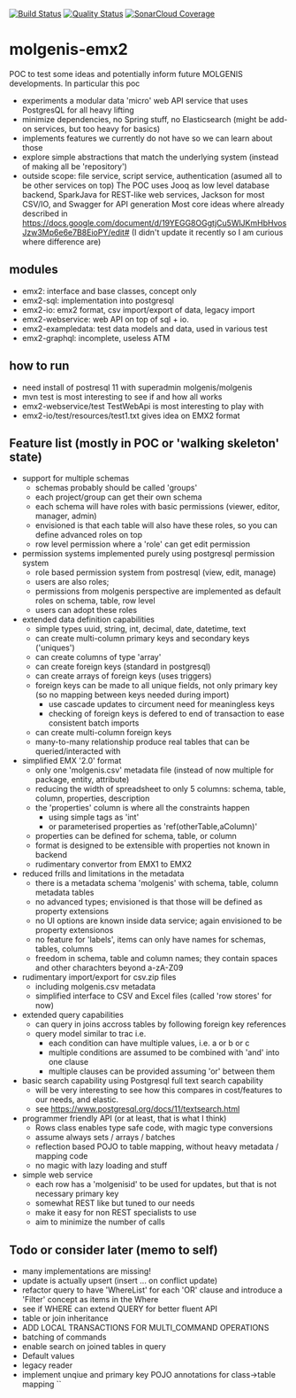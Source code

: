 [![Build Status](https://travis-ci.org/mswertz/molgenis-emx2.svg?branch=master)](https://travis-ci.org/mswertz/molgenis-emx2)
[![Quality Status](https://sonarcloud.io/api/project_badges/measure?project=mswertz_molgenis-emx2&metric=alert_status)](https://sonarcloud.io/dashboard?id=mswertz_molgenis-emx2)
[![SonarCloud Coverage](https://sonarcloud.io/api/project_badges/measure?project=mswertz_molgenis-emx2&metric=coverage)](https://sonarcloud.io/component_measures/metric/coverage/list?id=mswertz_molgenis-emx2)

# molgenis-emx2
POC to test some ideas and potentially inform future MOLGENIS developments. In particular this poc 
*  experiments a modular data 'micro' web API service that uses PostgresQL for all heavy lifting
*  minimize dependencies, no Spring stuff, no Elasticsearch (might be add-on services, but too heavy for basics)
*  implements features we currently do not have so we can learn about those
*  explore simple abstractions that match the underlying system (instead of making all be 'repository')
*  outside scope: file service, script service, authentication (asumed all to be other services on top)
The POC uses Jooq as low level database backend, SparkJava for REST-like web services, Jackson for most CSV/IO, and Swagger for API generation
Most core ideas where already described in https://docs.google.com/document/d/19YEGG8OGgtjCu5WlJKmHbHvosJzw3Mp6e6e7B8EioPY/edit#
(I didn't update it recently so I am curious where difference are)

## modules
*  emx2: interface and base classes, concept only
*  emx2-sql: implementation into postgresql
*  emx2-io: emx2 format, csv import/export of data, legacy import
*  emx2-webservice: web API on top of sql + io.
*  emx2-exampledata: test data models and data, used in various test
*  emx2-graphql: incomplete, useless ATM

## how to run
*  need install of postresql 11 with superadmin molgenis/molgenis
*  mvn test is most interesting to see if and how all works
*  emx2-webservice/test TestWebApi is most interesting to play with
*  emx2-io/test/resources/test1.txt gives idea on EMX2 format

## Feature list (mostly in POC or 'walking skeleton' state)
*  support for multiple schemas
    - schemas probably should be called 'groups'
    - each project/group can get their own schema 
    - each schema will have roles with basic permissions (viewer, editor, manager, admin)
    - envisioned is that each table will also have these roles, so you can define advanced roles on top
    - row level permission where a 'role' can get edit permission
*  permission systems implemented purely using postgresql permission system
    - role based permission system from postresql (view, edit, manage)
    - users are also roles; 
    - permissions from molgenis perspective are implemented as default roles on schema, table, row level
    - users can adopt these roles
*  extended data definition capabilities
    - simple types uuid, string, int, decimal, date, datetime, text
    - can create multi-column primary keys and secondary keys ('uniques')
    - can create columns of type 'array'
    - can create foreign keys (standard in postgresql)
    - can create arrays of foreign keys (uses triggers)
    - foreign keys can be made to all unique fields, not only primary key (so no mapping between keys needed during import)
        - use cascade updates to circument need for meaningless keys
        - checking of foreign keys is defered to end of transaction to ease consistent batch imports
    - can create multi-column foreign keys
    - many-to-many relationship produce real tables that can be queried/interacted with
*  simplified EMX '2.0' format 
    - only one 'molgenis.csv' metadata file (instead of now multiple for package, entity, attribute)
    - reducing the width of spreadsheet to only 5 columns: schema, table, column, properties, description
    - the 'properties' column is where all the constraints happen
        - using simple tags as 'int'
        - or parameterised properties as 'ref(otherTable,aColumn)'
    - properties can be defined for schema, table, or column
    - format is designed to be extensible with properties not known in backend
    - rudimentary convertor from EMX1 to EMX2
*  reduced frills and limitations in the metadata
    - there is a metadata schema 'molgenis' with schema, table, column metadata tables
    - no advanced types; envisioned is that those will be defined as property extensions
    - no UI options are known inside data service; again envisioned to be property extensionos
    - no feature for 'labels', items can only have names for schemas, tables, columns
    - freedom in schema, table and column names; they contain spaces and other charachters beyond a-zA-Z09
*  rudimentary import/export for csv.zip files
    - including molgenis.csv metadata
    - simplified interface to CSV and Excel files (called 'row stores' for now)
*  extended query capabilities
    - can query in joins accross tables by following foreign key references
    - query model similar to trac i.e.
        - each condition can have multiple values, i.e. a or b or c
        - multiple conditions are assumed to be combined with 'and' into one clause
        - multiple clauses can be provided assuming 'or' between them
* basic search capability using Postgresql full text search capability
    - will be very interesting to see how this compares in cost/features to our needs, and elastic.
    - see https://www.postgresql.org/docs/11/textsearch.html
* programmer friendly API (or at least, that is what I think)
    - Rows class enables type safe code, with magic type conversions
    - assume always sets / arrays / batches
    - reflection based POJO to table mapping, without  heavy metadata / mapping code 
    - no magic with lazy loading and stuff
* simple web service
    - each row has a 'molgenisid' to be used for updates, but that is not necessary primary key
    - somewhat REST like but tuned to our needs
    - make it easy for non REST specialists to use
    - aim to minimize the number of calls

## Todo or consider later (memo to self)
*  many implementations are missing!
*  update is actually upsert (insert ... on conflict update)
*  refactor query to have 'WhereList' for each 'OR' clause and introduce a 'Filter' concept as items in the Where
*  see if WHERE can extend QUERY for better fluent API
*  table or join inheritance
*  ADD LOCAL TRANSACTIONS FOR MULTI_COMMAND OPERATIONS
*  batching of commands
*  enable search on joined tables in query
*  Default values
*  legacy reader
*  implement unqiue and primary key POJO annotations for class->table mapping
``

